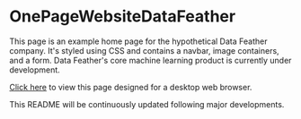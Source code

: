 # OnePageWebsiteDataFeather
 This page is an example home page for the hypothetical Data Feather company. It's styled using CSS and contains a navbar, image containers, and a form. Data Feather's core machine learning product is currently under development. 
 
<a href="https://crewscontrolsolutions.github.io/OnePageWebsiteDataFeather/" target="new">Click here</a> to view this page designed for a desktop web browser.
 
 This README will be continuously updated following major developments.
